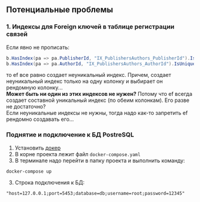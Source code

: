## Потенциальные проблемы

### 1. Индексы для Foreign ключей в таблице регистрации связей

Если явно не прописать:

```csharp
b.HasIndex(pa => pa.PublisherId, "IX_PublishersAuthors_PublisherId").IsUnique(false);
b.HasIndex(pa => pa.AuthorId, "IX_PublishersAuthors_AuthorId").IsUnique(false);
```

то ef все равно создает неуникальный индекс. Причем, создает неуникальный индекс только на одну колонку и выбирает он рендомную колонку...  
**Может быть ни один из этих индексов не нужен?** Потому что ef всегда создает составной уникальный индекс (по обеим колонкам). Его разве не достаточно?  
Если неуникальные индексы не нужны, тогда надо как-то запретить ef рендомно создавать его...

### Поднятие и подключение к БД PostreSQL

1. Установить [докер](https://www.docker.com/)
2. В корне проекта лежит файл `docker-compose.yaml`
2. В терминале надо перейти в папку проекта и выполнить команду:

```shell
docker-compose up
```

3. Строка подключения к БД:

```
"host=127.0.0.1;port=5453;database=db;username=root;password=12345"
```